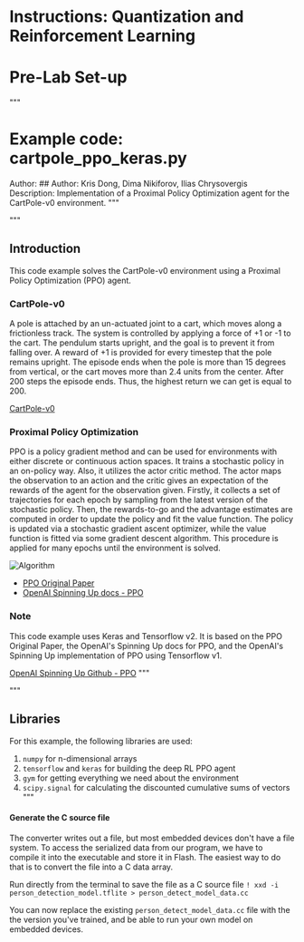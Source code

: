 # Instructions: Quantization and Reinforcement Learning
# Pre-Lab Set-up
"""

# Example code: cartpole_ppo_keras.py
Author: ## Author: Kris Dong, Dima Nikiforov, Ilias Chrysovergis
Description: Implementation of a Proximal Policy Optimization agent for the CartPole-v0 environment.
"""

"""
## Introduction

This code example solves the CartPole-v0 environment using a Proximal Policy Optimization (PPO) agent.

### CartPole-v0

A pole is attached by an un-actuated joint to a cart, which moves along a frictionless track.
The system is controlled by applying a force of +1 or -1 to the cart.
The pendulum starts upright, and the goal is to prevent it from falling over.
A reward of +1 is provided for every timestep that the pole remains upright.
The episode ends when the pole is more than 15 degrees from vertical, or the cart moves more than 2.4 units from the center.
After 200 steps the episode ends. Thus, the highest return we can get is equal to 200.

[CartPole-v0](https://gym.openai.com/envs/CartPole-v0/)

### Proximal Policy Optimization

PPO is a policy gradient method and can be used for environments with either discrete or continuous action spaces.
It trains a stochastic policy in an on-policy way. Also, it utilizes the actor critic method. The actor maps the
observation to an action and the critic gives an expectation of the rewards of the agent for the observation given.
Firstly, it collects a set of trajectories for each epoch by sampling from the latest version of the stochastic policy.
Then, the rewards-to-go and the advantage estimates are computed in order to update the policy and fit the value function.
The policy is updated via a stochastic gradient ascent optimizer, while the value function is fitted via some gradient descent algorithm.
This procedure is applied for many epochs until the environment is solved.

![Algorithm](https://i.imgur.com/rd5tda1.png)

- [PPO Original Paper](https://arxiv.org/pdf/1707.06347.pdf)
- [OpenAI Spinning Up docs - PPO](https://spinningup.openai.com/en/latest/algorithms/ppo.html)

### Note

This code example uses Keras and Tensorflow v2. It is based on the PPO Original Paper,
the OpenAI's Spinning Up docs for PPO, and the OpenAI's Spinning Up implementation of PPO using Tensorflow v1.

[OpenAI Spinning Up Github - PPO](https://github.com/openai/spinningup/blob/master/spinup/algos/tf1/ppo/ppo.py)
"""

"""
## Libraries

For this example, the following libraries are used:

1. `numpy` for n-dimensional arrays
2. `tensorflow` and `keras` for building the deep RL PPO agent
3. `gym` for getting everything we need about the environment
4. `scipy.signal` for calculating the discounted cumulative sums of vectors
"""
#### Generate the C source file

The converter writes out a file, but most embedded devices don't have a file
system. To access the serialized data from our program, we have to compile it
into the executable and store it in Flash. The easiest way to do that is to
convert the file into a C data array.

Run directly from the terminal to save the file as a C source file
```! xxd -i person_detection_model.tflite > person_detect_model_data.cc```

You can now replace the existing `person_detect_model_data.cc` file with the
the version you've trained, and be able to run your own model on embedded devices.
